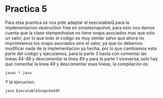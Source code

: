 # Practica 5

Para etsa practica se nos pide adaptar el executableQ para la implementacion obstruction free en simplesnapshot, para esto nos damos cuenta que la clase stampedvalue no tiene snaps asociados mas que solo un valor, por lo que todo el codigo es muy similar salvo que ahora no imprimiremos los snaps asociados sino el valor, ya que no debemos modificar nada de la implementacion ya hecha, por lo que cambiamos esta parte del codigo y ejecutamos, para la parte 3 basta con comentar las lineas 44-48 y descomentar la linea 49 y para la parte 1 viceversa, solo hay que comentar la linea 49 y descomentar esas lineas, la compilacion es:
```
javac *.java
```
Y la ejecucion;
```
java ExecutableSnapshotOF
```
